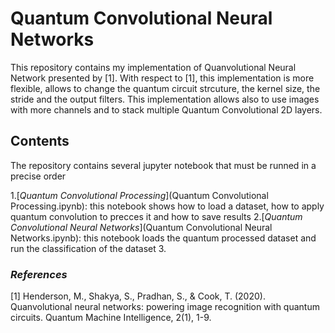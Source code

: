 # Quantum Convolutional Neural Networks

This repository contains my implementation of Quanvolutional Neural Network presented by [1]. With respect to [1], this implementation is more flexible, allows to change the quantum circuit strcuture, the kernel size, the stride and the output filters. This implementation allows also to use images with more channels and to stack multiple Quantum Convolutional 2D layers.

## Contents

The repository contains several jupyter notebook that must be runned in a precise order

1.[*Quantum Convolutional Processing*](Quantum Convolutional Processing.ipynb): this notebook shows how to load a dataset, how to apply quantum convolution to precces it and how to save results
2.[*Quantum Convolutional Neural Networks*](Quantum Convolutional Neural Networks.ipynb): this notebook loads the quantum processed dataset and run the classification of the dataset
3.  


### *References*

[1] Henderson, M., Shakya, S., Pradhan, S., & Cook, T. (2020). Quanvolutional neural networks: powering image recognition with quantum circuits. Quantum Machine Intelligence, 2(1), 1-9.

